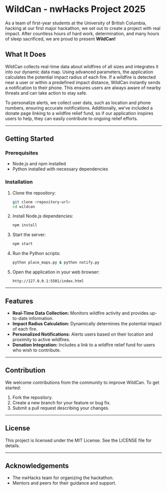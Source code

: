 # WildCan - nwHacks Project 2025

As a team of first-year students at the University of British Columbia, hacking at our first major hackathon, we set out to create a project with real impact. After countless hours of hard work, determination, and many hours of sleep sacrificed, we are proud to present **WildCan!**

## What It Does
WildCan collects real-time data about wildfires of all sizes and integrates it into our dynamic data map. Using advanced parameters, the application calculates the potential impact radius of each fire. If a wildfire is detected near a user or within a predefined impact distance, WildCan instantly sends a notification to their phone. This ensures users are always aware of nearby threats and can take action to stay safe.

To personalize alerts, we collect user data, such as location and phone numbers, ensuring accurate notifications. Additionally, we’ve included a donate page linking to a wildfire relief fund, so if our application inspires users to help, they can easily contribute to ongoing relief efforts.

---

## Getting Started

### Prerequisites
- Node.js and npm installed
- Python installed with necessary dependencies

### Installation

1. Clone the repository:
   ```bash
   git clone <repository-url>
   cd wildcan
   ```

2. Install Node.js dependencies:
   ```bash
   npm install
   ```

3. Start the server:
   ```bash
   npm start
   ```

4. Run the Python scripts:
   ```bash
   python place_maps.py & python notify.py
   ```

5. Open the application in your web browser:
   ```
   http://127.0.0.1:5501/index.html
   ```

---

## Features
- **Real-Time Data Collection:** Monitors wildfire activity and provides up-to-date information.
- **Impact Radius Calculation:** Dynamically determines the potential impact of each fire.
- **Personalized Notifications:** Alerts users based on their location and proximity to active wildfires.
- **Donation Integration:** Includes a link to a wildfire relief fund for users who wish to contribute.

---

## Contribution
We welcome contributions from the community to improve WildCan. To get started:
1. Fork the repository.
2. Create a new branch for your feature or bug fix.
3. Submit a pull request describing your changes.

---

## License
This project is licensed under the MIT License. See the LICENSE file for details.

---

## Acknowledgements
- The nwHacks team for organizing the hackathon.
- Mentors and peers for their guidance and support.




